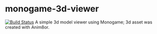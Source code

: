 # monogame-3d-viewer
[![Build Status](https://dev.azure.com/gwynwhyvaar/monogame-3d-viewer/_apis/build/status/gwynwhyvaar.monogame-3d-viewer?branchName=master)](https://dev.azure.com/gwynwhyvaar/monogame-3d-viewer/_build/latest?definitionId=1&branchName=master)
A simple 3d model viewer using Monogame; 3d asset was created with Anim8or. 
